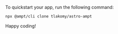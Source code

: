 To quickstart your app, run the following command: 

```bash
npx @ampt/cli clone tlakomy/astro-ampt
```

Happy coding!